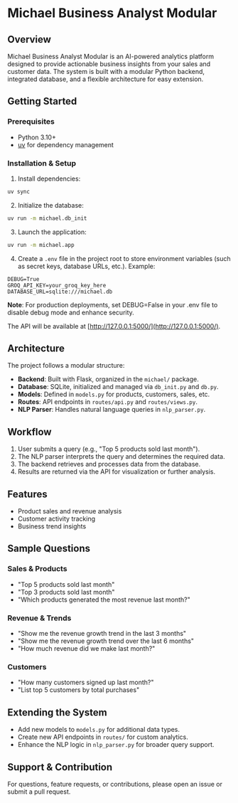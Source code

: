 # Michael Business Analyst Modular

## Overview

Michael Business Analyst Modular is an AI-powered analytics platform designed to provide actionable business insights from your sales and customer data. The system is built with a modular Python backend, integrated database, and a flexible architecture for easy extension.

## Getting Started

### Prerequisites

- Python 3.10+
- [uv](https://github.com/astral-sh/uv) for dependency management

### Installation & Setup

1. Install dependencies:

```bash
uv sync
```

2. Initialize the database:

```bash
uv run -m michael.db_init
```

3. Launch the application:

```bash
uv run -m michael.app
```

4. Create a `.env` file in the project root to store environment variables (such as secret keys, database URLs, etc.). Example:

```env
DEBUG=True
GROQ_API_KEY=your_groq_key_here
DATABASE_URL=sqlite:///michael.db
```

**Note**: For production deployments, set DEBUG=False in your .env file to disable debug mode and enhance security.

The API will be available at [http://127.0.0.1:5000/](http://127.0.0.1:5000/).

## Architecture

The project follows a modular structure:

- **Backend**: Built with Flask, organized in the `michael/` package.
- **Database**: SQLite, initialized and managed via `db_init.py` and `db.py`.
- **Models**: Defined in `models.py` for products, customers, sales, etc.
- **Routes**: API endpoints in `routes/api.py` and `routes/views.py`.
- **NLP Parser**: Handles natural language queries in `nlp_parser.py`.

## Workflow

1. User submits a query (e.g., "Top 5 products sold last month").
2. The NLP parser interprets the query and determines the required data.
3. The backend retrieves and processes data from the database.
4. Results are returned via the API for visualization or further analysis.

## Features

- Product sales and revenue analysis
- Customer activity tracking
- Business trend insights

## Sample Questions

### Sales & Products

- "Top 5 products sold last month"
- "Top 3 products sold last month"
- "Which products generated the most revenue last month?"

### Revenue & Trends

- "Show me the revenue growth trend in the last 3 months"
- "Show me the revenue growth trend over the last 6 months"
- "How much revenue did we make last month?"

### Customers

- "How many customers signed up last month?"
- "List top 5 customers by total purchases"

## Extending the System

- Add new models to `models.py` for additional data types.
- Create new API endpoints in `routes/` for custom analytics.
- Enhance the NLP logic in `nlp_parser.py` for broader query support.

## Support & Contribution

For questions, feature requests, or contributions, please open an issue or submit a pull request.
